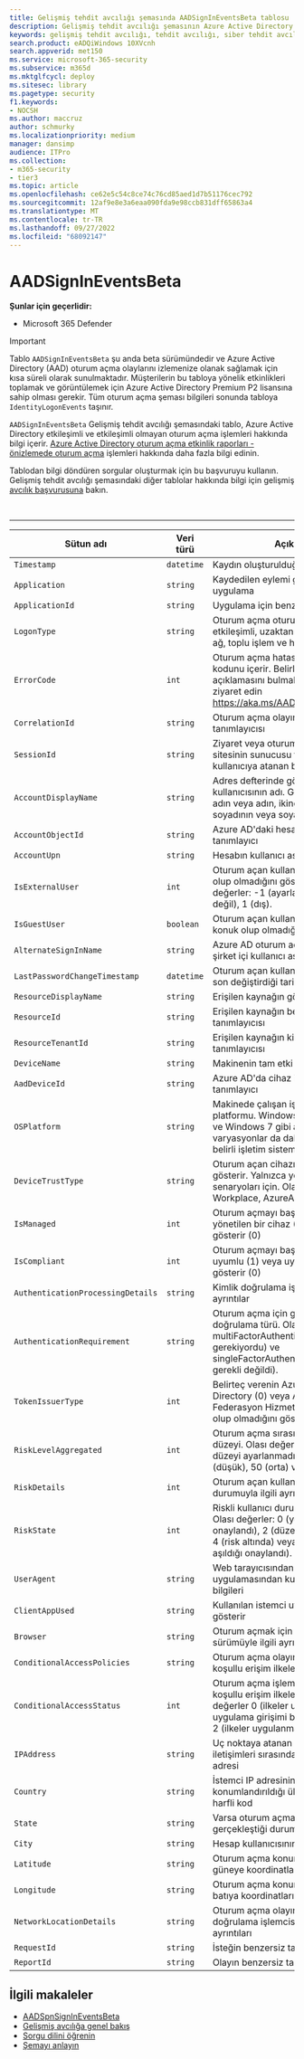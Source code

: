 ```yaml
---
title: Gelişmiş tehdit avcılığı şemasında AADSignInEventsBeta tablosu
description: Gelişmiş tehdit avcılığı şemasının Azure Active Directory oturum açma olayları tablosu hakkında bilgi edinin
keywords: gelişmiş tehdit avcılığı, tehdit avcılığı, siber tehdit avcılığı, Microsoft 365 Defender, microsoft 365, m365, arama, sorgu, telemetri, şema başvurusu, kusto, tablo, sütun, veri türü, açıklama, dosya, IP adresi, cihaz, makine, kullanıcı, hesap, kimlik, AAD
search.product: eADQiWindows 10XVcnh
search.appverid: met150
ms.service: microsoft-365-security
ms.subservice: m365d
ms.mktglfcycl: deploy
ms.sitesec: library
ms.pagetype: security
f1.keywords:
- NOCSH
ms.author: maccruz
author: schmurky
ms.localizationpriority: medium
manager: dansimp
audience: ITPro
ms.collection:
- m365-security
- tier3
ms.topic: article
ms.openlocfilehash: ce62e5c54c8ce74c76cd85aed1d7b51176cec792
ms.sourcegitcommit: 12af9e8e3a6eaa090fda9e98ccb831dff65863a4
ms.translationtype: MT
ms.contentlocale: tr-TR
ms.lasthandoff: 09/27/2022
ms.locfileid: "68092147"
---
```

# <a name="aadsignineventsbeta"></a>AADSignInEventsBeta

**Şunlar için geçerlidir:**

- Microsoft 365 Defender

> [!IMPORTANT]
> Tablo `AADSignInEventsBeta` şu anda beta sürümündedir ve Azure Active Directory (AAD) oturum açma olaylarını izlemenize olanak sağlamak için kısa süreli olarak sunulmaktadır. Müşterilerin bu tabloya yönelik etkinlikleri toplamak ve görüntülemek için Azure Active Directory Premium P2 lisansına sahip olması gerekir. Tüm oturum açma şeması bilgileri sonunda tabloya `IdentityLogonEvents` taşınır.

`AADSignInEventsBeta` Gelişmiş tehdit avcılığı şemasındaki tablo, Azure Active Directory etkileşimli ve etkileşimli olmayan oturum açma işlemleri hakkında bilgi içerir. [Azure Active Directory oturum açma etkinlik raporları - önizlemede oturum açma](/azure/active-directory/reports-monitoring/concept-all-sign-ins) işlemleri hakkında daha fazla bilgi edinin.

Tablodan bilgi döndüren sorgular oluşturmak için bu başvuruyu kullanın. Gelişmiş tehdit avcılığı şemasındaki diğer tablolar hakkında bilgi için gelişmiş [avcılık başvurusuna](/windows/security/threat-protection/microsoft-defender-atp/advanced-hunting-reference) bakın.

<br>

****

|Sütun adı|Veri türü|Açıklama|
|---|---|---|
|`Timestamp`|`datetime`|Kaydın oluşturulduğu tarih ve saat|
|`Application`|`string`|Kaydedilen eylemi gerçekleştiren uygulama|
|`ApplicationId`|`string`|Uygulama için benzersiz tanımlayıcı|
|`LogonType`|`string`|Oturum açma oturumunun türü, etkileşimli, uzaktan etkileşimli (RDP), ağ, toplu işlem ve hizmet|
|`ErrorCode`|`int`|Oturum açma hatası oluşursa hata kodunu içerir. Belirli bir hata kodunun açıklamasını bulmak için adresini ziyaret edin <https://aka.ms/AADsigninsErrorCodes>.|
|`CorrelationId`|`string`|Oturum açma olayının benzersiz tanımlayıcısı|
|`SessionId`|`string`|Ziyaret veya oturum sırasında bir web sitesinin sunucusu tarafından kullanıcıya atanan benzersiz numara|
|`AccountDisplayName`|`string`|Adres defterinde görüntülenen hesap kullanıcısının adı. Genellikle belirli bir adın veya adın, ikinci bir adın ve soyadının veya soyadının birleşimidir.|
|`AccountObjectId`|`string`|Azure AD'daki hesap için benzersiz tanımlayıcı|
|`AccountUpn`|`string`|Hesabın kullanıcı asıl adı (UPN)|
|`IsExternalUser`|`int`|Oturum açan kullanıcının dış kullanıcı olup olmadığını gösterir. Olası değerler: -1 (ayarlanmadı), 0 (dış değil), 1 (dış).|
|`IsGuestUser`|`boolean`|Oturum açan kullanıcının kiracıda konuk olup olmadığını gösterir|
|`AlternateSignInName`|`string`|Azure AD oturum açmış kullanıcının şirket içi kullanıcı asıl adı (UPN)|
|`LastPasswordChangeTimestamp`|`datetime`|Oturum açan kullanıcının parolasını en son değiştirdiği tarih ve saat|
|`ResourceDisplayName`|`string`|Erişilen kaynağın görünen adı|
|`ResourceId`|`string`|Erişilen kaynağın benzersiz tanımlayıcısı|
|`ResourceTenantId`|`string`|Erişilen kaynağın kiracısının benzersiz tanımlayıcısı|
|`DeviceName`|`string`|Makinenin tam etki alanı adı (FQDN)|
|`AadDeviceId`|`string`|Azure AD'da cihaz için benzersiz tanımlayıcı|
|`OSPlatform`|`string`|Makinede çalışan işletim sisteminin platformu. Windows 11, Windows 10 ve Windows 7 gibi aynı aile içindeki varyasyonlar da dahil olmak üzere belirli işletim sistemlerini gösterir.|
|`DeviceTrustType`|`string`|Oturum açan cihazın güven türünü gösterir. Yalnızca yönetilen cihaz senaryoları için. Olası değerler Workplace, AzureAd ve ServerAd'dır.|
|`IsManaged`|`int`|Oturum açmayı başlatan cihazın yönetilen bir cihaz (1) olup olmadığını gösterir (0)|
|`IsCompliant`|`int`|Oturum açmayı başlatan cihazın uyumlu (1) veya uyumlu olmadığını gösterir (0)|
|`AuthenticationProcessingDetails`|`string`|Kimlik doğrulama işlemcisi hakkındaki ayrıntılar|
|`AuthenticationRequirement`|`string`|Oturum açma için gereken kimlik doğrulama türü. Olası değerler: multiFactorAuthentication (MFA gerekiyordu) ve singleFactorAuthentication (MFA gerekli değildi).|
|`TokenIssuerType`|`int`|Belirteç verenin Azure Active Directory (0) veya Active Directory Federasyon Hizmetleri (AD FS) (1) olup olmadığını gösterir|
|`RiskLevelAggregated`|`int`|Oturum açma sırasında toplu risk düzeyi. Olası değerler: 0 (toplam risk düzeyi ayarlanmadı), 1 (yok), 10 (düşük), 50 (orta) veya 100 (yüksek).|
|`RiskDetails`|`int`|Oturum açan kullanıcının riskli durumuyla ilgili ayrıntılar|
|`RiskState`|`int`|Riskli kullanıcı durumunu gösterir. Olası değerler: 0 (yok), 1 (güvenli onaylandı), 2 (düzeltildi), 3 (kapatıldı), 4 (risk altında) veya 5 (güvenliği aşıldığı onaylandı).|
|`UserAgent`|`string`|Web tarayıcısından veya diğer istemci uygulamasından kullanıcı aracısı bilgileri|
|`ClientAppUsed`|`string`|Kullanılan istemci uygulamasını gösterir|
|`Browser`|`string`|Oturum açmak için kullanılan tarayıcı sürümüyle ilgili ayrıntılar|
|`ConditionalAccessPolicies`|`string`|Oturum açma olayına uygulanan koşullu erişim ilkelerinin ayrıntıları|
|`ConditionalAccessStatus`|`int`|Oturum açma işlemine uygulanan koşullu erişim ilkelerinin durumu. Olası değerler 0 (ilkeler uygulandı), 1 (ilke uygulama girişimi başarısız oldu) veya 2 (ilkeler uygulanmadı) değerleridir.|
|`IPAddress`|`string`|Uç noktaya atanan ve ilgili ağ iletişimleri sırasında kullanılan IP adresi|
|`Country`|`string`|İstemci IP adresinin coğrafi olarak konumlandırıldığı ülkeyi gösteren iki harfli kod|
|`State`|`string`|Varsa oturum açma işleminin gerçekleştiği durum|
|`City`|`string`|Hesap kullanıcısının bulunduğu şehir|
|`Latitude`|`string`|Oturum açma konumunun kuzeyden güneye koordinatları|
|`Longitude`|`string`|Oturum açma konumunun doğudan batıya koordinatları|
|`NetworkLocationDetails`|`string`|Oturum açma olayının kimlik doğrulama işlemcisinin ağ konumu ayrıntıları|
|`RequestId`|`string`|İsteğin benzersiz tanımlayıcısı|
|`ReportId`|`string`|Olayın benzersiz tanımlayıcısı|

## <a name="related-articles"></a>İlgili makaleler

- [AADSpnSignInEventsBeta](./advanced-hunting-aadspnsignineventsbeta-table.md)
- [Gelişmiş avcılığa genel bakış](/windows/security/threat-protection/microsoft-defender-atp/advanced-hunting-overview)
- [Sorgu dilini öğrenin](/windows/security/threat-protection/microsoft-defender-atp/advanced-hunting-query-language)
- [Şemayı anlayın](/windows/security/threat-protection/microsoft-defender-atp/advanced-hunting-schema-reference)
